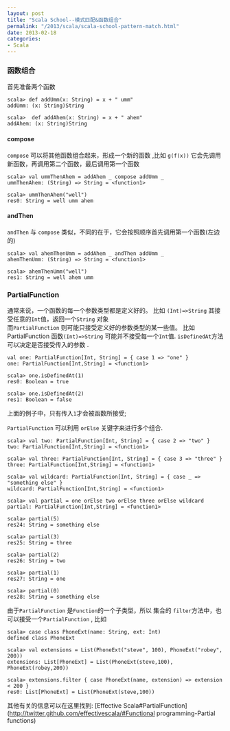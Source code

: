 ```yaml
---
layout: post
title: "Scala School--模式匹配&函数组合"
permalink: "/2013/scala/scala-school-pattern-match.html"
date: 2013-02-18 
categories: 
- Scala
---
```


### 函数组合

首先准备两个函数  

```
scala> def addUmm(x: String) = x + " umm"
addUmm: (x: String)String

scala>  def addAhem(x: String) = x + " ahem"
addAhem: (x: String)String
```  

#### compose 
`compose` 可以将其他函数组合起来，形成一个新的函数  ,比如 `g(f(x))` 它会先调用新函数，再调用第二个函数，最后调用第一个函数 

```
scala> val ummThenAhem = addAhem _ compose addUmm _
ummThenAhem: (String) => String = <function1>

scala> ummThenAhem("well")
res0: String = well umm ahem
```

#### andThen

`andThen` 与 `compose` 类似，不同的在于，它会按照顺序首先调用第一个函数(左边的)
 
```
scala> val ahemThenUmm = addAhem _ andThen addUmm _
ahemThenUmm: (String) => String = <function1>

scala> ahemThenUmm("well")
res1: String = well ahem umm
```  

### PartialFunction  

 通常来说，一个函数的每一个参数类型都是定义好的。 比如 `(Int)=>String` 其接受任意的`Int`值，返回一个`String` 对象   
 而`PartialFunction` 则可能只接受定义好的参数类型的某一些值。 比如 PartialFunction 函数`(Int)=>String` 可能并不接受每一个`Int`值.  `isDefinedAt`方法可以决定是否接受传入的参数 .  
 
```
val one: PartialFunction[Int, String] = { case 1 => "one" }
one: PartialFunction[Int,String] = <function1>

scala> one.isDefinedAt(1)
res0: Boolean = true

scala> one.isDefinedAt(2)
res1: Boolean = false
```  

上面的例子中，只有传入`1`才会被函数所接受;    

`PartialFunction` 可以利用 `orElse` 关键字来进行多个组合.  

```
scala> val two: PartialFunction[Int, String] = { case 2 => "two" }
two: PartialFunction[Int,String] = <function1>

scala> val three: PartialFunction[Int, String] = { case 3 => "three" }
three: PartialFunction[Int,String] = <function1>

scala> val wildcard: PartialFunction[Int, String] = { case _ => "something else" }
wildcard: PartialFunction[Int,String] = <function1>

scala> val partial = one orElse two orElse three orElse wildcard
partial: PartialFunction[Int,String] = <function1>

scala> partial(5)
res24: String = something else

scala> partial(3)
res25: String = three

scala> partial(2)
res26: String = two

scala> partial(1)
res27: String = one

scala> partial(0)
res28: String = something else
``` 

由于`PartialFunction` 是`Function`的一个子类型，所以 集合的 `filter`方法中，也可以接受一个`PartialFunction` , 比如  

```
scala> case class PhoneExt(name: String, ext: Int)
defined class PhoneExt

scala> val extensions = List(PhoneExt("steve", 100), PhoneExt("robey", 200))
extensions: List[PhoneExt] = List(PhoneExt(steve,100), PhoneExt(robey,200))

scala> extensions.filter { case PhoneExt(name, extension) => extension < 200 }
res0: List[PhoneExt] = List(PhoneExt(steve,100))
```  


其他有关的信息可以在这里找到: [Effective Scala#PartialFunction](http://twitter.github.com/effectivescala/#Functional programming-Partial functions)  


